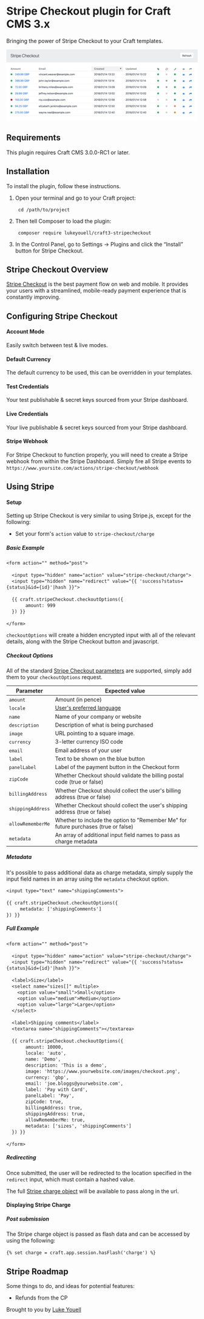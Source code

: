 # Stripe Checkout plugin for Craft CMS 3.x

Bringing the power of Stripe Checkout to your Craft templates.

![Screenshot](resources/img/screenshot.png)

## Requirements

This plugin requires Craft CMS 3.0.0-RC1 or later.

## Installation

To install the plugin, follow these instructions.

1. Open your terminal and go to your Craft project:

        cd /path/to/project

2. Then tell Composer to load the plugin:

        composer require lukeyouell/craft3-stripecheckout

3. In the Control Panel, go to Settings → Plugins and click the “Install” button for Stripe Checkout.

## Stripe Checkout Overview

[Stripe Checkout](https://stripe.com/docs/checkout) is the best payment flow on web and mobile. It provides your users with a streamlined, mobile-ready payment experience that is constantly improving.

## Configuring Stripe Checkout

#### Account Mode

Easily switch between test & live modes.

#### Default Currency

The default currency to be used, this can be overridden in your templates.

#### Test Credentials

Your test publishable & secret keys sourced from your Stripe dashboard.

#### Live Credentials

Your live publishable & secret keys sourced from your Stripe dashboard.

#### Stripe Webhook

For Stripe Checkout to function properly, you will need to create a Stripe webhook from within the Stripe Dashboard. Simply fire all Stripe events to `https://www.yoursite.com/actions/stripe-checkout/webhook`

## Using Stripe

#### Setup

Setting up Stripe Checkout is very similar to using Stripe.js, except for the following:

- Set your form's `action` value to `stripe-checkout/charge`

##### Basic Example

```twig
<form action="" method="post">

  <input type="hidden" name="action" value="stripe-checkout/charge">
  <input type="hidden" name="redirect" value="{{ 'success?status={status}&id={id}'|hash }}">

  {{ craft.stripeCheckout.checkoutOptions({
       amount: 999
  }) }}

</form>
```

`checkoutOptions` will create a hidden encrypted input with all of the relevant details, along with the Stripe Checkout button and javascript.

##### Checkout Options

All of the standard [Stripe Checkout parameters](https://stripe.com/docs/checkout#integration-simple-parameters) are supported, simply add them to your `checkoutOptions` request.

| Parameter         | Expected value        |
| ----------------- | --------------------- |
| `amount`          | Amount (in pence) |
| `locale`          | [User's preferred language](https://support.stripe.com/questions/what-languages-does-stripe-checkout-support) |
| `name`            | Name of your company or website |
| `description`     | Description of what is being purchased |
| `image`           | URL pointing to a square image. |
| `currency`        | 3-letter currency ISO code |
| `email`           | Email address of your user |
| `label`           | Text to be shown on the blue button |
| `panelLabel`      | Label of the payment button in the Checkout form |
| `zipCode`         | Whether Checkout should validate the billing postal code (true or false) |
| `billingAddress`  | Whether Checkout should collect the user's billing address (true or false) |
| `shippingAddress` | Whether Checkout should collect the user's shipping address (true or false) |
| `allowRememberMe` | Whether to include the option to "Remember Me" for future purchases (true or false) |
| `metadata`        | An array of additional input field names to pass as charge metadata |

##### Metadata

It's possible to pass additional data as charge metadata, simply supply the input field names in an array using the `metadata` checkout option.

```twig
<input type="text" name="shippingComments">

{{ craft.stripeCheckout.checkoutOptions({
     metadata: ['shippingComments']
}) }}
```

##### Full Example

```twig
<form action="" method="post">

  <input type="hidden" name="action" value="stripe-checkout/charge">
  <input type="hidden" name="redirect" value="{{ 'success?status={status}&id={id}'|hash }}">

  <label>Size</label>
  <select name="sizes[]" multiple>
    <option value="small">Small</option>
    <option value="medium">Medium</option>
    <option value="large">Large</option>
  </select>

  <label>Shipping comments</label>
  <textarea name="shippingComments"></textarea>

  {{ craft.stripeCheckout.checkoutOptions({
       amount: 10000,
       locale: 'auto',
       name: 'Demo',
       description: 'This is a demo',
       image: 'https://www.yourwebsite.com/images/checkout.png',
       currency: 'gbp',
       email: 'joe.bloggs@yourwebsite.com',
       label: 'Pay with Card',
       panelLabel: 'Pay',
       zipCode: true,
       billingAddress: true,
       shippingAddress: true,
       allowRememberMe: true,
       metadata: ['sizes', 'shippingComments']
  }) }}

</form>
```

##### Redirecting

Once submitted, the user will be redirected to the location specified in the `redirect` input, which must contain a hashed value.

The full [Stripe charge object](https://stripe.com/docs/api#charge_object) will be available to pass along in the url.

#### Displaying Stripe Charge

##### Post submission

The Stripe charge object is passed as flash data and can be accessed by using the following:

`{% set charge = craft.app.session.hasFlash('charge') %}`

## Stripe Roadmap

Some things to do, and ideas for potential features:

- Refunds from the CP

Brought to you by [Luke Youell](https://github.com/lukeyouell)
